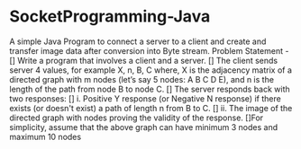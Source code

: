 # SocketProgramming-Java
A simple Java Program to connect a server to a client and create and transfer image data after conversion into Byte stream.
Problem Statement - 
[] Write a program that involves a client and a server. 
[] The client sends server 4 values, for example X, n, B, C where, X is the adjacency matrix of a directed graph with m nodes (let’s say 5 nodes: A B C D E), and n is the length of the path from node B to node C. 
[] The server responds back with two responses: 
[]  i. Positive Y response (or Negative N response) if there exists (or doesn't exist) a path of length n from B to C. 
[]  ii. The image of the directed graph with nodes proving the validity of the response. 
[]For simplicity, assume that the above graph can have minimum 3 nodes and maximum 10 nodes
